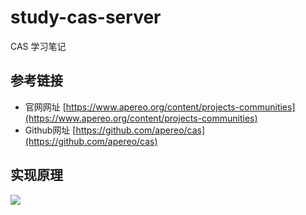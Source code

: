 # study-cas-server #
CAS 学习笔记

## 参考链接 ##
- 官网网址 [https://www.apereo.org/content/projects-communities](https://www.apereo.org/content/projects-communities)
- Github网址 [https://github.com/apereo/cas](https://github.com/apereo/cas)

## 实现原理  ##
![](https://raw.githubusercontent.com/apereo/cas/master/docs/cas-server-documentation/images/cas_proxy_flow_diagram.jpg)




